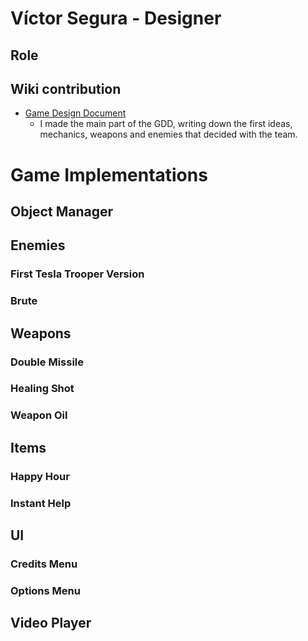 # Víctor Segura - Designer
 ## Role
 
 ## Wiki contribution

* [Game Design Document](https://github.com/gamificalostudio/Tankerfield/wiki/Game-Design-Document)
	* I made the main part of the GDD, writing down the first ideas, mechanics, weapons and enemies that decided with the team.
 
# Game Implementations

## Object Manager

## Enemies
### First Tesla Trooper Version
### Brute

## Weapons
 
### Double Missile 
### Healing Shot
### Weapon Oil

## Items
### Happy Hour
### Instant Help

## UI
### Credits Menu
### Options Menu

## Video Player

﻿
